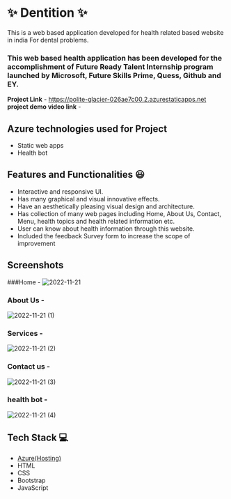 # ✨ Dentition ✨

This is a web based application developed for health related based website in india For dental problems.

### This web based health application has been developed for the accomplishment of Future Ready Talent Internship program launched by Microsoft, Future Skills Prime, Quess, Github and EY.


**Project Link** - https://polite-glacier-026ae7c00.2.azurestaticapps.net
**project demo video link** - 

## Azure technologies used for Project

- Static web apps
- Health bot

## Features and Functionalities 😃

- Interactive and responsive UI.
- Has many graphical and visual innovative effects.
- Have an aesthetically pleasing visual design and architecture.
- Has collection of many web pages including Home, About Us, Contact, Menu, health topics and health related information etc.
- User can know about health information through this website.
- Included the feedback Survey form to increase the scope of improvement 

## Screenshots

###Home -
![2022-11-21](https://user-images.githubusercontent.com/114329093/203125984-860d9bb6-1ffb-43fa-b287-3b86ee581a4e.png)

### About Us -
![2022-11-21 (1)](https://user-images.githubusercontent.com/114329093/203126114-d739fd8f-4a78-4e5f-88f0-e3a102ee915d.png)


### Services -
![2022-11-21 (2)](https://user-images.githubusercontent.com/114329093/203126210-215f108f-8857-479c-a805-7672e0b56a01.png)


### Contact us -
![2022-11-21 (3)](https://user-images.githubusercontent.com/114329093/203126295-53450907-2dd5-49df-8791-ebd2c8dbc213.png)


### health bot -
![2022-11-21 (4)](https://user-images.githubusercontent.com/114329093/203126415-0bdd219f-2660-4396-a20d-a79c75bf2195.png)


## Tech Stack 💻

- [Azure(Hosting)](https://azure.microsoft.com/en-in/features/azure-portal/)
- HTML
- CSS
- Bootstrap
- JavaScript
